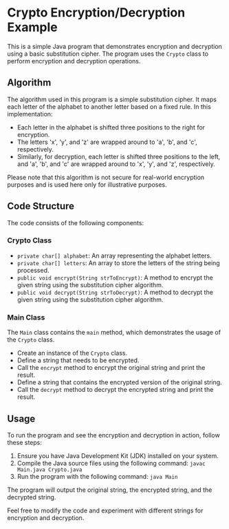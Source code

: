 # Crypto Encryption/Decryption Example

This is a simple Java program that demonstrates encryption and decryption using a basic substitution cipher. The program uses the `Crypto` class to perform encryption and decryption operations.

## Algorithm

The algorithm used in this program is a simple substitution cipher. It maps each letter of the alphabet to another letter based on a fixed rule. In this implementation:

- Each letter in the alphabet is shifted three positions to the right for encryption.
- The letters 'x', 'y', and 'z' are wrapped around to 'a', 'b', and 'c', respectively.
- Similarly, for decryption, each letter is shifted three positions to the left, and 'a', 'b', and 'c' are wrapped around to 'x', 'y', and 'z', respectively.

Please note that this algorithm is not secure for real-world encryption purposes and is used here only for illustrative purposes.

## Code Structure

The code consists of the following components:

### Crypto Class

- `private char[] alphabet`: An array representing the alphabet letters.
- `private char[] letters`: An array to store the letters of the string being processed.
- `public void encrypt(String strToEncrypt)`: A method to encrypt the given string using the substitution cipher algorithm.
- `public void decrypt(String strToDecrypt)`: A method to decrypt the given string using the substitution cipher algorithm.

### Main Class

The `Main` class contains the `main` method, which demonstrates the usage of the `Crypto` class.

- Create an instance of the `Crypto` class.
- Define a string that needs to be encrypted.
- Call the `encrypt` method to encrypt the original string and print the result.
- Define a string that contains the encrypted version of the original string.
- Call the `decrypt` method to decrypt the encrypted string and print the result.

## Usage

To run the program and see the encryption and decryption in action, follow these steps:

1. Ensure you have Java Development Kit (JDK) installed on your system.
2. Compile the Java source files using the following command: `javac Main.java Crypto.java`
3. Run the program with the following command: `java Main`

The program will output the original string, the encrypted string, and the decrypted string.

Feel free to modify the code and experiment with different strings for encryption and decryption.

